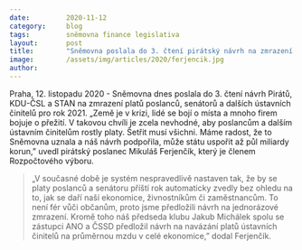 ```yaml
---
date:         2020-11-12
category:     blog
tags:         sněmovna finance legislativa
layout:       post
title:        "Sněmovna poslala do 3. čtení pirátský návrh na zmrazení platů politiků a ústavních činitelů na rok 2021. Může státu ušetřit půl miliardy"
image:        /assets/img/articles/2020/ferjencik.jpg
author:       
---
```



Praha, 12. listopadu 2020 - Sněmovna dnes poslala do 3. čtení návrh Pirátů, KDU-ČSL a STAN na zmrazení platů poslanců, senátorů a dalších ústavních činitelů pro rok 2021. „Země je v krizi, lidé se bojí o místa a mnoho firem bojuje o přežití. V takovou chvíli je zcela nevhodné, aby poslancům a dalším ústavním činitelům rostly platy. Šetřit musí všichni.  Máme radost, že to Sněmovna uznala a náš návrh podpořila, může státu uspořit až půl miliardy korun,” uvedl pirátský poslanec Mikuláš Ferjenčík, který je členem Rozpočtového výboru.

> „V současné době je systém nespravedlivě nastaven tak, že by se platy poslanců a senátoru příští rok automaticky zvedly bez ohledu na to, jak se daří naší ekonomice, živnostníkům či zaměstnancům. To není fér vůči občanům, proto jsme předložili návrh na jednorázové zmrazení. Kromě toho náš předseda klubu Jakub Michálek spolu se zástupci ANO a ČSSD předložil návrh na navázání platů ústavních činitelů na průměrnou mzdu v celé ekonomice,” dodal Ferjenčík. 
